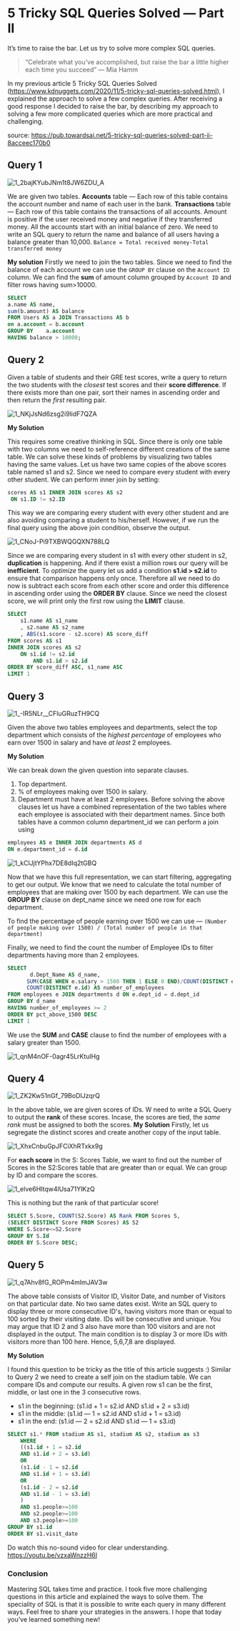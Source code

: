 # 5 Tricky SQL Queries Solved — Part II
It’s time to raise the bar. Let us try to solve more complex SQL queries.

> “Celebrate what you’ve accomplished, but raise the bar a little higher each time you succeed” — Mia Hamm

In my previous article 5 Tricky SQL Queries Solved (https://www.kdnuggets.com/2020/11/5-tricky-sql-queries-solved.html), I explained the approach to solve a few complex queries. After receiving a good response I decided to raise the bar, by describing my approach to solving a few more complicated queries which are more practical and challenging.

source: https://pub.towardsai.net/5-tricky-sql-queries-solved-part-ii-8acceec170b0

## Query 1

![1_2bajKYubJNm1t8JW6ZDU_A](https://user-images.githubusercontent.com/12711066/158302154-3b0d2de2-9a5b-4cd9-82be-1f27c0e8566d.png)

We are given two tables.
**Accounts** table — Each row of this table contains the account number and name of each user in the bank.
**Transactions** table — Each row of this table contains the transactions of all accounts. Amount is positive if the user received money and negative if they transferred money. All the accounts start with an initial balance of zero.
We need to write an SQL query to return the name and balance of all users having a balance greater than 10,000.
`Balance = Total received money-Total transferred money`

**My solution**
Firstly we need to join the two tables. Since we need to find the balance of each account we can use the `GROUP BY` clause on the `Account ID` column. We can find the **sum** of amount column grouped by `Account ID` and filter rows having sum>10000.

```sql
SELECT    
a.name AS name,    
sum(b.amount) AS balance
FROM Users AS a JOIN Transactions AS b
on a.account = b.account
GROUP BY    a.account
HAVING balance > 10000;
```

## Query 2
Given a table of students and their GRE test scores, write a query to return the two students with the _closest_ test scores and their **score difference**. 
If there exists more than one pair, sort their names in ascending order and then return the _first_ resulting pair.

![1_NKjJsNd6zsg2i9lidF7QZA](https://user-images.githubusercontent.com/12711066/158302427-a536693b-f129-4d85-a161-de3e8e60564b.png)


**My Solution**

This requires some creative thinking in SQL. Since there is only one table with two columns we need to self-reference different creations of the same table. We can solve these kinds of problems by visualizing two tables having the same values.
Let us have two same copies of the above scores table named s1 and s2. Since we need to compare every student with every other student. We can perform inner join by setting:

```sql
scores AS s1 INNER JOIN scores AS s2
 ON s1.ID != s2.ID
 ```
 
This way we are comparing every student with every other student and are also avoiding comparing a student to his/herself. However, if we run the final query using the above join condition, observe the output.

![1_CNoJ-Pi9TXBWQGQXN788LQ](https://user-images.githubusercontent.com/12711066/158302554-04e3082e-7314-4395-8775-60f29b93eeb9.png)

Since we are comparing every student in s1 with every other student in s2, **duplication** is happening. 
And if there exist a million rows our query will be **inefficient**. To _optimize_ the query let us add a condition **s1.id > s2.id** to ensure that comparison happens only once.
Therefore all we need to do now is subtract each score from each other score and order this difference in ascending order using the **ORDER BY** clause. 
Since we need the closest score, we will print only the first row using the **LIMIT** clause.

```sql
SELECT 
    s1.name AS s1_name
    , s2.name AS s2_name
    , ABS(s1.score - s2.score) AS score_diff
FROM scores AS s1
INNER JOIN scores AS s2
    ON s1.id != s2.id
        AND s1.id > s2.id
ORDER BY score_diff ASC, s1_name ASC
LIMIT 1
```

## Query 3

![1_-IR5NLr__CFluGRuzTH9CQ](https://user-images.githubusercontent.com/12711066/158302753-19283f2e-909a-4f70-84ed-03219472232d.png)

Given the above two tables employees and departments, select the top department which consists of the _highest percentage_ of employees who earn over 1500 in salary and have _at least_ 2 employees.

**My Solution**

We can break down the given question into separate clauses.
1) Top department.
2) % of employees making over 1500 in salary.
3) Department must have at least 2 employees.
Before solving the above clauses let us have a combined representation of the two tables where each employee is associated with their department names. Since both tables have a common column department_id we can perform a join using
```sql
employees AS e INNER JOIN departments AS d
ON e.department_id = d.id
```

![1_kClJjtYPhx7DE8dIq2tGBQ](https://user-images.githubusercontent.com/12711066/158302823-e41a54a7-44a1-4f8d-a195-af3f73dd6fe9.png)

Now that we have this full representation, we can start filtering, aggregating to get our output. 
We know that we need to calculate the total number of employees that are making over 1500 by each department. 
We can use the **GROUP BY** clause on dept_name since we need one row for each department.

To find the percentage of people earning over 1500 we can use —
`(Number of people making over 1500) / (Total number of people in that department)`

Finally, we need to find the count the number of Employee IDs to filter departments having more than 2 employees.

```sql
SELECT 
       d.Dept_Name AS d_name, 
      SUM(CASE WHEN e.salary > 1500 THEN 1 ELSE 0 END)/COUNT(DISTINCT e.id) AS pct_above_1500,
      COUNT(DISTINCT e.id) AS number_of_employees
FROM employees e JOIN departments d ON e.dept_id = d.dept_id
GROUP BY d_name
HAVING number_of_employees >= 2
ORDER BY pct_above_1500 DESC
LIMIT 1
```
We use the **SUM** and **CASE** clause to find the number of employees with a salary greater than 1500.

![1_qnM4nOF-0agr45LrKtulHg](https://user-images.githubusercontent.com/12711066/158302958-c5d4b6b8-8598-4c87-b1e3-d25b01845573.png)

## Query 4

![1_ZK2Kw51nGf_79BoDIJzqrQ](https://user-images.githubusercontent.com/12711066/158303085-68ce63e4-dc89-4f3e-b29c-abf85ac49043.png)

In the above table, we are given scores of IDs. W need to write a SQL Query to output the **rank** of these scores. 
Incase, the scores are tied, the _same rank_ must be assigned to both the scores.
**My Solution**
Firstly, let us segregate the distinct scores and create another copy of the input table.

![1_XhxCnbuGpJFCiXhRTxkx9g](https://user-images.githubusercontent.com/12711066/158303154-19c8bca7-a6f2-4a24-83db-0a96aa19587c.png)

For **each score** in the S: Scores Table, we want to find out the number of Scores in the S2:Scores table that are greater than or equal. We can group by ID and compare the scores.

![1_elve6HItqw4lUsa71YlKzQ](https://user-images.githubusercontent.com/12711066/158303165-2459c4ba-5c20-4e01-ba78-bb1d5b1f2eb9.png)

This is nothing but the rank of that particular score!
```sql
SELECT S.Score, COUNT(S2.Score) AS Rank FROM Scores S,
(SELECT DISTINCT Score FROM Scores) AS S2
WHERE S.Score<=S2.Score
GROUP BY S.Id 
ORDER BY S.Score DESC;
```

## Query 5

![1_q7Ahv8fG_ROPm4mlmJAV3w](https://user-images.githubusercontent.com/12711066/158303270-7c80b8d2-4c22-458e-a66a-7acacd1063c9.png)

The above table consists of Visitor ID, Visitor Date, and number of Visitors on that particular date. No two same dates exist. 
Write an SQL query to display three or more consecutive ID's, having visitors more than or equal to 100 sorted by their visiting date. 
IDs will be consecutive and unique.
You may argue that ID 2 and 3 also have more than 100 visitors and are not displayed in the output. The main condition is to display 3 or more IDs with visitors more than 100 here. Hence, 5,6,7,8 are displayed.

**My Solution**

I found this question to be tricky as the title of this article suggests :) Similar to Query 2 we need to create a self join on the stadium table. We can compare IDs and compute our results. A given row s1 can be the first, middle, or last one in the 3 consecutive rows.
- s1 in the beginning: (s1.id + 1 = s2.id AND s1.id + 2 = s3.id)
- s1 in the middle: (s1.id — 1 = s2.id AND s1.id + 1 = s3.id)
- s1 in the end: (s1.id — 2 = s2.id AND s1.id — 1 = s3.id)

```sql
SELECT s1.* FROM stadium AS s1, stadium AS s2, stadium as s3
    WHERE 
    ((s1.id + 1 = s2.id
    AND s1.id + 2 = s3.id)
    OR 
    (s1.id - 1 = s2.id
    AND s1.id + 1 = s3.id)
    OR
    (s1.id - 2 = s2.id
    AND s1.id - 1 = s3.id)
    )
    AND s1.people>=100 
    AND s2.people>=100
    AND s3.people>=100
GROUP BY s1.id
ORDER BY s1.visit_date
```

Do watch this no-sound video for clear understanding.
https://youtu.be/vzxaWnzzH6I

### Conclusion
Mastering SQL takes time and practice. I took five more challenging questions in this article and explained the ways to solve them. The speciality of SQL is that it is possible to write each query in many different ways. Feel free to share your strategies in the answers. I hope that today you’ve learned something new!

